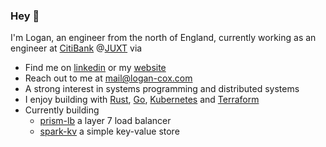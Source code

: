 ### Hey 👋

I'm Logan, an engineer from the north of England, currently working as an engineer at [CitiBank](https://www.citi.com/) @[JUXT](https://www.juxt.pro/) via 

- Find me on [linkedin](https://www.linkedin.com/in/logan-cox-251303163/) or my [website](https://logan-cox.com) 
- Reach out to me at mail@logan-cox.com 
- A strong interest in systems programming and distributed systems
- I enjoy building with [Rust](https://www.rust-lang.org/), [Go](https://go.dev/), [Kubernetes](https://kubernetes.io/) and [Terraform](https://www.terraform.io/) 
- Currently building
    - [prism-lb](https://github.com/logan-bobo/prism-lb) a layer 7 load balancer 
    - [spark-kv](https://github.com/logan-bobo/spark-kv) a simple key-value store 

